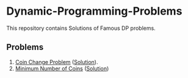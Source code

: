 # Dynamic-Programming-Problems
This repository contains Solutions of Famous DP problems.
## Problems
1. [Coin Change Problem](https://practice.geeksforgeeks.org/problems/coin-change2448/1#)    ([Solution](https://github.com/Manish396/Dynamic-Programming-Problems/blob/main/DP_Solutions/Coins_Change.cpp)).
2. [Minimum Number of Coins](https://practice.geeksforgeeks.org/problems/number-of-coins1824/1#)    ([Solution](https://github.com/Manish396/Dynamic-Programming-Problems/blob/main/DP_Solutions/Minimum_Coins.cpp))

